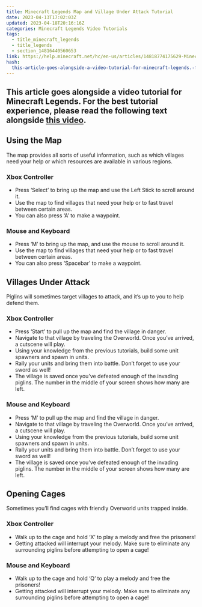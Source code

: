 ```yaml
---
title: Minecraft Legends Map and Village Under Attack Tutorial
date: 2023-04-13T17:02:03Z
updated: 2023-04-18T20:16:16Z
categories: Minecraft Legends Video Tutorials
tags:
  - title_minecraft_legends
  - title_legends
  - section_14816440560653
link: https://help.minecraft.net/hc/en-us/articles/14818774175629-Minecraft-Legends-Map-and-Village-Under-Attack-Tutorial
hash:
  this-article-goes-alongside-a-video-tutorial-for-minecraft-legends.-for-the-best-tutorial-experience-please-read-the-following-text-alongside-this-video.: this-article-goes-alongside-a-video-tutorial-for-minecraft-legends-for-the-best-tutorial-experience-please-read-the-following-text-alongside-this-video
---
```


## This article goes alongside a video tutorial for Minecraft Legends. For the best tutorial experience, please read the following text alongside **[this video](https://youtu.be/SN5ZlfBpBEs)**. 

## Using the Map

The map provides all sorts of useful information, such as which villages need your help or which resources are available in various regions. 

### Xbox Controller

- Press ‘Select’ to bring up the map and use the Left Stick to scroll around it.
- Use the map to find villages that need your help or to fast travel between certain areas. 
- You can also press ‘A’ to make a waypoint.

### Mouse and Keyboard

- Press ‘M’ to bring up the map, and use the mouse to scroll around it.
- Use the map to find villages that need your help or to fast travel between certain areas. 
- You can also press ‘Spacebar’ to make a waypoint.

## Villages Under Attack

Piglins will sometimes target villages to attack, and it’s up to you to help defend them. 

### Xbox Controller

- Press ‘Start’ to pull up the map and find the village in danger.
- Navigate to that village by traveling the Overworld. Once you’ve arrived, a cutscene will play.
- Using your knowledge from the previous tutorials, build some unit spawners and spawn in units.
- Rally your units and bring them into battle. Don’t forget to use your sword as well!
- The village is saved once you’ve defeated enough of the invading piglins. The number in the middle of your screen shows how many are left.

### Mouse and Keyboard

- Press ‘M’ to pull up the map and find the village in danger.
- Navigate to that village by traveling the Overworld. Once you’ve arrived, a cutscene will play.
- Using your knowledge from the previous tutorials, build some unit spawners and spawn in units.
- Rally your units and bring them into battle. Don’t forget to use your sword as well!
- The village is saved once you’ve defeated enough of the invading piglins. The number in the middle of your screen shows how many are left.

## Opening Cages

Sometimes you’ll find cages with friendly Overworld units trapped inside.

### Xbox Controller

- Walk up to the cage and hold ‘X’ to play a melody and free the prisoners!
- Getting attacked will interrupt your melody. Make sure to eliminate any surrounding piglins before attempting to open a cage!

### Mouse and Keyboard

- Walk up to the cage and hold ‘Q’ to play a melody and free the prisoners!
- Getting attacked will interrupt your melody. Make sure to eliminate any surrounding piglins before attempting to open a cage!
